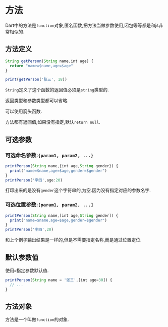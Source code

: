 # 方法

Dart中的方法是`function`对象,匿名函数,把方法当做参数使用,闭包等等都是和js非常相似的.

## 方法定义
```js
String getPerson(String name,int age) {
  return "name=$name,age=$age"
}

print(getPerson('张三', 18))
```
`String`定义了这个函数的返回值必须是`string`类型的.

返回类型和参数类型都可以省略.

可以使用箭头函数.

方法都有返回值,如果没有指定,默认`return null`.

## 可选参数

### 可选命名参数:`{param1, param2, ...}`
```js
printPerson(String name,{int age,String gender}) {
  print("name=$name,age=$age,gender=$gender")
}
printPerson('李四',age:20)
```
打印出来的是没有`gender`这个字符串的,为空.因为没有指定对应的参数名字.
### 可选位置参数:`[param1, param2, ...]`
```js
printPerson(String name,[int age,String gender]) {
  print("name=$name,age=$age,gender=$gender")
}
printPerson('李四',20)
```
和上个例子输出结果是一样的,但是不需要指定名称,而是通过位置定位.

## 默认参数值

使用`=`指定参数默认值.
```js
printPerson(String name = '张三',[int age=30]) {
  // ...
}
```
## 方法对象

方法是一个叫做`function`的对象.

